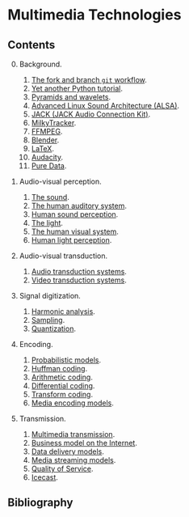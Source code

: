 # Multimedia Technologies

## Contents

0. Background.
   1. [The fork and branch `git` workflow](https://github.com/vicente-gonzalez-ruiz/fork_and_branch_git_workflow).
   1. [Yet another Python tutorial](https://github.com/vicente-gonzalez-ruiz/YAPT).
   1. [Pyramids and wavelets](https://cdn.rawgit.com/vicente-gonzalez-ruiz/pyramids-and-wavelets/master/index.html).
   1. [Advanced Linux Sound Architecture (ALSA)](https://cdn.rawgit.com/vicente-gonzalez-ruiz/ALSA/master/index.html).
   1. [JACK (JACK Audio Connection Kit)](https://cdn.rawgit.com/vicente-gonzalez-ruiz/JACK/master/index.html).
   1. [MilkyTracker](https://cdn.rawgit.com/vicente-gonzalez-ruiz/milky_tracker/master/index.html).
   1. [FFMPEG](https://cdn.rawgit.com/vicente-gonzalez-ruiz/FFMPEG/master/index.html).
   1. [Blender](https://cdn.rawgit.com/vicente-gonzalez-ruiz/blender/master/index.html).
   1. [LaTeX](https://cdn.rawgit.com/vicente-gonzalez-ruiz/latex_tutorial/master/index.html).
   1. [Audacity](https://cdn.rawgit.com/vicente-gonzalez-ruiz/audacity/master/index.html).
   1. [Pure Data](https://cdn.rawgit.com/vicente-gonzalez-ruiz/pure_data/master/index.html).
   
1. Audio-visual perception.
	1. [The sound](https://cdn.rawgit.com/vicente-gonzalez-ruiz/The_Sound/master/index.html).
    2. [The human auditory system](https://cdn.rawgit.com/vicente-gonzalez-ruiz/The_Human_Auditory_System/master/index.html).
    3. [Human sound perception](https://cdn.rawgit.com/vicente-gonzalez-ruiz/Human_Sound_Perception/master/index.html).
    4. [The light](https://cdn.rawgit.com/vicente-gonzalez-ruiz/the_light/master/index.html).
    5. [The human visual system](https://cdn.rawgit.com/vicente-gonzalez-ruiz/the_human_visual_system/master/index.html).
    6. [Human light perception](https://cdn.rawgit.com/vicente-gonzalez-ruiz/Human_Light_Perception/master/index.html).

2. Audio-visual transduction.
    1. [Audio transduction systems](https://cdn.rawgit.com/vicente-gonzalez-ruiz/audio_transduction_systems/master/index.html).
    2. [Video transduction systems](https://cdn.rawgit.com/vicente-gonzalez-ruiz/video_transduction_systems/master/index.html).

3. Signal digitization.
    1. [Harmonic analysis](https://cdn.rawgit.com/vicente-gonzalez-ruiz/harmonic_analysis/master/index.html).
    2. [Sampling](https://cdn.rawgit.com/vicente-gonzalez-ruiz/sampling/master/index.html).
    3. [Quantization](https://cdn.rawgit.com/vicente-gonzalez-ruiz/quantization/master/index.html).
	
4. Encoding.
   1. [Probabilistic models](https://cdn.rawgit.com/vicente-gonzalez-ruiz/Probabilistic_Models/master/index.html).
   2. [Huffman coding](https://rawgit.com/vicente-gonzalez-ruiz/Huffman_Coding/master/index.html).
   3. [Arithmetic coding](https://cdn.rawgit.com/vicente-gonzalez-ruiz/Arithmetic_Coding/master/index.html).
   4. [Differential coding](https://cdn.rawgit.com/vicente-gonzalez-ruiz/differential_coding/master/index.html).
   5. [Transform coding](https://cdn.rawgit.com/vicente-gonzalez-ruiz/transform_coding/master/index.html).
   6. [Media encoding models](https://cdn.rawgit.com/vicente-gonzalez-ruiz/media_encoding_models/master/index.html).
   
5. Transmission.
   1. [Multimedia transmission](https://cdn.rawgit.com/vicente-gonzalez-ruiz/multimedia_transmission/master/index.html).
   1. [Business model on the Internet](https://cdn.rawgit.com/vicente-gonzalez-ruiz/Intenet_business_model/master/index.html).
   2. [Data delivery models](https://cdn.rawgit.com/vicente-gonzalez-ruiz/data_delivery_models/master/index.html).
   5. [Media streaming models](https://cdn.rawgit.com/vicente-gonzalez-ruiz/media_streaming_models/master/index.html).
   3. [Quality of Service](https://cdn.rawgit.com/vicente-gonzalez-ruiz/quality_of_service/master/index.html).
   4. [Icecast](https://cdn.rawgit.com/vicente-gonzalez-ruiz/icecast/master/index.html).

## Bibliography


